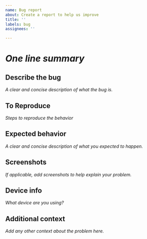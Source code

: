 ```yaml
---
name: Bug report
about: Create a report to help us improve
title: ''
labels: bug
assignees: ''

---
```


# *One line summary*

## Describe the bug
*A clear and concise description of what the bug is.*

## To Reproduce
*Steps to reproduce the behavior*

## Expected behavior
*A clear and concise description of what you expected to happen.*

## Screenshots
*If applicable, add screenshots to help explain your problem.*

## Device info
*What device are you using?*

## Additional context
*Add any other context about the problem here.*
